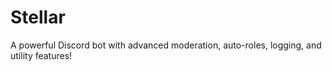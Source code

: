 # Stellar
A powerful Discord bot with advanced moderation, auto-roles, logging, and utility features!
